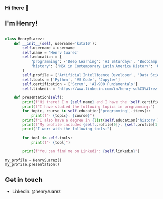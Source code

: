 ### Hi there 👋

<!--
**Kata10/kata10** is a ✨ _special_ ✨ repository because its `README.md` (this file) appears on your GitHub profile.

Here are some ideas to get you started:

- 🔭 I’m currently working on ...
- 🌱 I’m currently learning ...
- 👯 I’m looking to collaborate on ...
- 🤔 I’m looking for help with ...
- 💬 Ask me about ...
- 📫 How to reach me: ...
- 😄 Pronouns: ...
- ⚡ Fun fact: ...
-->

## I'm Henry!

```python

class HenrySuarez:
    def __init__(self, username='kata10'):
        self.username = username
        self.name = 'Henry Suarez'
        self.education = {
            'programming': {'Deep Learning': 'AI Saturdays', 'Bootcamp IA': 'Factoria F5'},
            'history': {'MSC in Contemporary Latin America History': 'Universidad Central de Venezuela'}
        }
        self.profile = ['Artificial Intelligence Developer', 'Data Scientist', 'Data Analyst']
        self.tools = ['Python', 'VS Code', 'Jupyter']
        self.certification = ['Scrum', 'AI-900 Fundamentals']
        self.linkedin = 'https://www.linkedin.com/in/henry-su%C3%A1rez-b60419256/'

    def presentation(self):
        print(f"Hi there! I'm {self.name} and I have the {self.certification[0]} certification from SCRUMstudy and {self.certification[1]} certification from Microsoft.")
        print(f"I have studied the following topics in programming:")
        for topic, course in self.education['programming'].items():
            print(f"- {topic}: {course}")
        print(f"I also have a degree in {list(self.education['history'].keys())[0]}.")
        print(f"My profile includes {self.profile[0]}, {self.profile[1]} and {self.profile[2]}.")
        print("I work with the following tools:")

        for tool in self.tools:
            print(f"- {tool}")

        print(f"You can find me on LinkedIn: {self.linkedin}")

my_profile = HenrySuarez()
my_profile.presentation()

```

## Get in touch

- Linkedin: @henrysuarez

